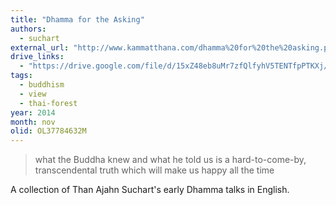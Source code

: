 ```yaml
---
title: "Dhamma for the Asking"
authors:
  - suchart
external_url: "http://www.kammatthana.com/dhamma%20for%20the%20asking.pdf"
drive_links:
  - "https://drive.google.com/file/d/15xZ48eb8uMr7zfQlfyhV5TENTfpPTKXj/view?usp=drivesdk"
tags:
  - buddhism
  - view
  - thai-forest
year: 2014
month: nov
olid: OL37784632M
---
```


> what the Buddha knew and what he told us is a hard-to-come-by, transcendental truth which will make us happy all the time

A collection of Than Ajahn Suchart's early Dhamma talks in English.
